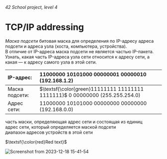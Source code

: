 _42 School project, level 4_

# TCP/IP addressing
_Маска подсети_ битовая маска для определения по IP-адресу адреса подсети и адреса узла (хоста, компьютера, устройства).  
В отличие от IP-адреса маска подсети не является частью IP-пакета.  
Узнать, какая часть IP-адреса узла сети относится к адресу сети, а какая — к адресу самого узла в этой сети.  

| IP-адрес:       | 11000000 10101000 00000001 00000010 (192.168.1.2)       |
|:----------------|:--------------------------------------------------------|
| Маска подсети:  | $\textsf{\color{green}11111111 11111111 1111111}$ 0 00000000 (255.255.254.0)  |
| Адрес сети:     | 11000000 10101000 00000000 00000000 (192.168.0.0)   |

часть маски, определяющая адрес сети и состоящая из единиц  
адрес сети, который определяется маской подсети  
диапазон адресов устройств в этой сети  

$\textsf{\color{red}Red text}$

![Screenshot from 2023-12-18 15-41-54](https://github.com/akostrik/net_practice/assets/22834202/429cb593-9681-44fd-bed8-f5629d8e2100)
